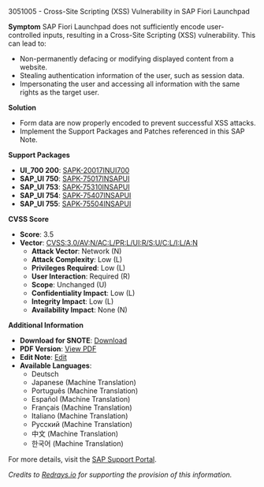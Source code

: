 3051005 - Cross-Site Scripting (XSS) Vulnerability in SAP Fiori Launchpad

**Symptom**
SAP Fiori Launchpad does not sufficiently encode user-controlled inputs, resulting in a Cross-Site Scripting (XSS) vulnerability. This can lead to:

- Non-permanently defacing or modifying displayed content from a website.
- Stealing authentication information of the user, such as session data.
- Impersonating the user and accessing all information with the same rights as the target user.

**Solution**
- Form data are now properly encoded to prevent successful XSS attacks.
- Implement the Support Packages and Patches referenced in this SAP Note.

**Support Packages**
- **UI_700 200**: [SAPK-20017INUI700](https://me.sap.com/supportpackage/SAPK-20017INUI700)
- **SAP_UI 750**: [SAPK-75017INSAPUI](https://me.sap.com/supportpackage/SAPK-75017INSAPUI)
- **SAP_UI 753**: [SAPK-75310INSAPUI](https://me.sap.com/supportpackage/SAPK-75310INSAPUI)
- **SAP_UI 754**: [SAPK-75407INSAPUI](https://me.sap.com/supportpackage/SAPK-75407INSAPUI)
- **SAP_UI 755**: [SAPK-75504INSAPUI](https://me.sap.com/supportpackage/SAPK-75504INSAPUI)

**CVSS Score**
- **Score**: 3.5
- **Vector**: [CVSS:3.0/AV:N/AC:L/PR:L/UI:R/S:U/C:L/I:L/A:N](https://www.first.org/cvss/calculator/3.0#CVSS:3.0/AV:N/AC:L/PR:L/UI:R/S:U/C:L/I:L/A:N)
  - **Attack Vector**: Network (N)
  - **Attack Complexity**: Low (L)
  - **Privileges Required**: Low (L)
  - **User Interaction**: Required (R)
  - **Scope**: Unchanged (U)
  - **Confidentiality Impact**: Low (L)
  - **Integrity Impact**: Low (L)
  - **Availability Impact**: None (N)

**Additional Information**
- **Download for SNOTE**: [Download](https://notesdownloads.sap.com/note/0040000001790102021)
- **PDF Version**: [View PDF](https://userapps.support.sap.com/sap/support/sfm/notes/print/0003051005?language=en-US&token=11367BBD6CA2359366180D558BC734DB)
- **Edit Note**: [Edit](https://me.sap.com/sap/support/notes/edit/0003051005)
- **Available Languages**:
  - Deutsch
  - Japanese (Machine Translation)
  - Português (Machine Translation)
  - Español (Machine Translation)
  - Français (Machine Translation)
  - Italiano (Machine Translation)
  - Русский (Machine Translation)
  - 中文 (Machine Translation)
  - 한국어 (Machine Translation)

For more details, visit the [SAP Support Portal](https://me.sap.com/notes/0003051005).

*Credits to [Redrays.io](https://redrays.io) for supporting the provision of this information.*